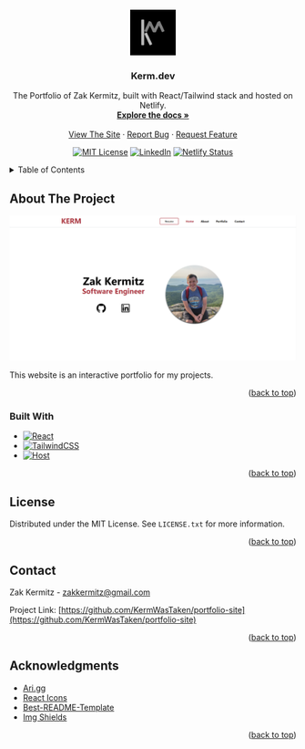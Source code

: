 <a name="readme-top"></a>

<!-- PROJECT SHIELDS -->
<!--
*** I'm using markdown "reference style" links for readability.
*** Reference links are enclosed in brackets [ ] instead of parentheses ( ).
*** See the bottom of this document for the declaration of the reference variables
*** for contributors-url, forks-url, etc. This is an optional, concise syntax you may use.
*** https://www.markdownguide.org/basic-syntax/#reference-style-links
-->

<!-- PROJECT LOGO -->
<br />
<div align="center">
  <a href="https://github.com/KermWasTaken/portfolio-site">
    <img src="src/assets/Kerm-Logo.png" alt="Logo" width="80" height="80">
  </a>

<h3 align="center">Kerm.dev</h3>

  <p align="center">
    The Portfolio of Zak Kermitz, built with React/Tailwind stack and hosted on Netlify.
    <br />
    <a href="https://github.com/KermWasTaken/portfolio-site"><strong>Explore the docs »</strong></a>
    <br />
    <br />
    <a href="https://kerm.dev">View The Site</a>
    ·
    <a href="https://github.com/KermWasTaken/portfolio-site/issues">Report Bug</a>
    ·
    <a href="https://github.com/KermWasTaken/portfolio-site/issues">Request Feature</a>
  </p>

[![MIT License][license-shield]][license-url]
[![LinkedIn][linkedin-shield]][linkedin-url]
[![Netlify Status][netlify-shield]][netlify-shield-url]

</div>

<!-- TABLE OF CONTENTS -->
<details>
  <summary>Table of Contents</summary>
  <ol>
    <li>
      <a href="#about-the-project">About The Project</a>
      <ul>
        <li><a href="#built-with">Built With</a></li>
      </ul>
    </li>
    <li><a href="#license">License</a></li>
    <li><a href="#contact">Contact</a></li>
    <li><a href="#acknowledgments">Acknowledgments</a></li>
  </ol>
</details>

<!-- ABOUT THE PROJECT -->

## About The Project

[![Kerm.dev Screen Shot][site-screenshot]](https://kerm.dev)

This website is an interactive portfolio for my projects.

<p align="right">(<a href="#readme-top">back to top</a>)</p>

### Built With

- [![React][React.js]][React-url]
- [![TailwindCSS][Tailwind]][Tailwind-url]
- [![Host][Netlify]][Netlify-url]

<p align="right">(<a href="#readme-top">back to top</a>)</p>

<!-- LICENSE -->

## License

Distributed under the MIT License. See `LICENSE.txt` for more information.

<p align="right">(<a href="#readme-top">back to top</a>)</p>

<!-- CONTACT -->

## Contact

Zak Kermitz - zakkermitz@gmail.com

Project Link: [https://github.com/KermWasTaken/portfolio-site](https://github.com/KermWasTaken/portfolio-site)

<p align="right">(<a href="#readme-top">back to top</a>)</p>

<!-- ACKNOWLEDGMENTS -->

## Acknowledgments

- [Ari.gg](https://github.com/ceiphr/ari.gg)
- [React Icons](https://react-icons.github.io/react-icons/)
- [Best-README-Template](https://github.com/othneildrew/Best-README-Template/blob/master/README.md)
- [Img Shields](https://shields.io)

<p align="right">(<a href="#readme-top">back to top</a>)</p>

<!-- MARKDOWN LINKS & IMAGES -->
<!-- https://www.markdownguide.org/basic-syntax/#reference-style-links -->

[license-shield]: https://img.shields.io/github/license/KermWasTaken/portfolio-site
[license-url]: https://github.com/KermWasTaken/portfolio-site/blob/main/LICENSE
[linkedin-shield]: https://img.shields.io/badge/-LinkedIn-black.svg?logo=linkedin&colorB=555
[linkedin-url]: https://linkedin.com/in/zacharykermitz
[netlify-shield]: https://api.netlify.com/api/v1/badges/b1cc2ecb-8806-42d2-8ac2-7a214a40265e/deploy-status
[netlify-shield-url]: https://app.netlify.com/sites/kerm/deploys
[site-screenshot]: src/assets/portfolioSite.png
[React.js]: https://img.shields.io/badge/React-20232A?style=for-the-badge&logo=react&logoColor=61DAFB
[React-url]: https://reactjs.org/
[Tailwind]: https://img.shields.io/badge/tailwindcss-%2338B2AC.svg?style=for-the-badge&logo=tailwind-css&logoColor=white
[Tailwind-url]: https://tailwindcss.com/
[Netlify]: https://img.shields.io/badge/netlify-%23000000.svg?style=for-the-badge&logo=netlify&logoColor=#00C7B7
[Netlify-url]: https://www.netlify.com/
